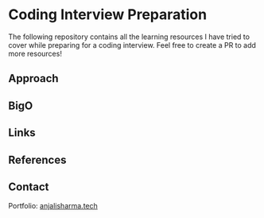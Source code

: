 # Coding Interview Preparation

The following repository contains all the learning resources I have tried to cover while preparing for a coding interview.
Feel free to create a PR to add more resources!

## Approach 

## BigO

## Links

## References

## Contact
Portfolio: [anjalisharma.tech](anjalisharma.tech) 
